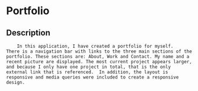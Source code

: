 # Portfolio

## Description

        In this application, I have created a portfolio for myself.  
    There is a navigation bar with links to the three main sections of the portfolio. These sections are: About, Work and Contact. My name and a recent picture are displayed. The most current project appears larger, and because I only have one project in total, that is the only external link that is referenced.  In addition, the layout is responsive and media queries were included to create a responsive design.
